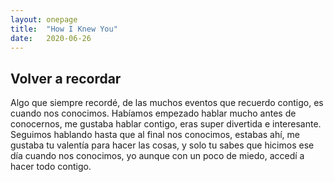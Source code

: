 ```yaml
---
layout: onepage
title:  "How I Knew You"
date:   2020-06-26
---
```


## Volver a recordar
Algo que siempre recordé, de las muchos eventos que recuerdo contigo, es cuando nos conocimos.
Habíamos empezado hablar mucho antes de conocernos, me gustaba hablar contigo, eras super divertida e interesante. Seguimos hablando hasta que al final nos conocimos, estabas ahí, me gustaba tu valentía para hacer las cosas, y solo tu sabes que hicimos ese día cuando nos conocimos, yo aunque con un poco de miedo, accedí a hacer todo contigo.
